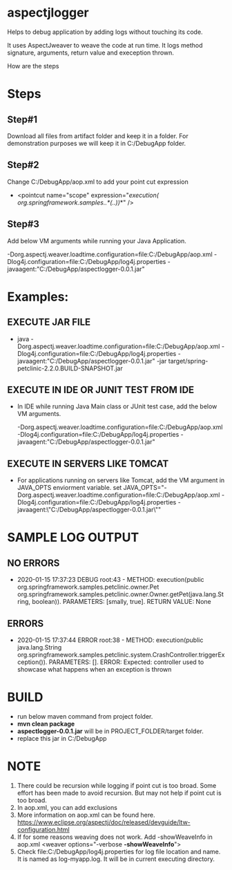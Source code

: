# aspectjlogger
Helps to debug application by adding logs without touching its code. 

It uses AspectJweaver to weave the code at run time. It logs method signature, arguments, return value and exeception thrown.

How are the steps

# Steps

## Step#1
Download all files from artifact folder and keep it in a folder. For demonstration purposes we will keep it in C:/DebugApp folder. 

## Step#2
Change C:/DebugApp/aop.xml to add your point cut expression

- \<pointcut name="scope" expression="**execution(* org.springframework.samples..*(..))**" /\>

## Step#3
Add below VM arguments while running your Java Application.

-Dorg.aspectj.weaver.loadtime.configuration=file:C:/DebugApp/aop.xml -Dlog4j.configuration=file:C:/DebugApp/log4j.properties -javaagent:"C:/DebugApp/aspectlogger-0.0.1.jar"

# Examples:
## EXECUTE JAR FILE
- java -Dorg.aspectj.weaver.loadtime.configuration=file:C:/DebugApp/aop.xml -Dlog4j.configuration=file:C:/DebugApp/log4j.properties -javaagent:"C:/DebugApp/aspectlogger-0.0.1.jar"  -jar target/spring-petclinic-2.2.0.BUILD-SNAPSHOT.jar

## EXECUTE IN IDE OR JUNIT TEST FROM IDE
- In IDE while running Java Main class or JUnit test case, add the below VM arguments.

  -Dorg.aspectj.weaver.loadtime.configuration=file:C:/DebugApp/aop.xml -Dlog4j.configuration=file:C:/DebugApp/log4j.properties -javaagent:"C:/DebugApp/aspectlogger-0.0.1.jar"

## EXECUTE IN SERVERS LIKE TOMCAT
- For applications running on servers like Tomcat, add the VM argument in JAVA_OPTS enviorment variable.
  set JAVA_OPTS="-Dorg.aspectj.weaver.loadtime.configuration=file:C:/DebugApp/aop.xml -Dlog4j.configuration=file:C:/DebugApp/log4j.properties -javaagent:\\"C:/DebugApp/aspectlogger-0.0.1.jar\\""

# SAMPLE LOG OUTPUT
## NO ERRORS
- 2020-01-15 17:37:23 DEBUG root:43 - METHOD: execution(public org.springframework.samples.petclinic.owner.Pet org.springframework.samples.petclinic.owner.Owner.getPet(java.lang.String, boolean)). PARAMETERS: [smally, true]. RETURN VALUE: None

## ERRORS
- 2020-01-15 17:37:44 ERROR root:38 - METHOD: execution(public java.lang.String org.springframework.samples.petclinic.system.CrashController.triggerException()). PARAMETERS:  []. ERROR: Expected: controller used to showcase what happens when an exception is thrown

# BUILD 
- run below maven command from project folder.
- **mvn clean package**
- **aspectlogger-0.0.1.jar** will be in PROJECT_FOLDER/target folder. 
- replace this jar in C:/DebugApp

# NOTE
1. There could be recursion while logging if point cut is too broad. Some effort has been made to avoid recursion. But may not help if point cut is too broad.
2. In aop.xml, you can add exclusions 
3. More information on aop.xml can be found here. https://www.eclipse.org/aspectj/doc/released/devguide/ltw-configuration.html
4. If for some reasons weaving does not work. Add -showWeaveInfo in aop.xml 
\<weaver options="-verbose **-showWeaveInfo**"\>
5. Check file:C:/DebugApp/log4j.properties for log file location and name. It is named as log-myapp.log. It will be in current executing directory.











